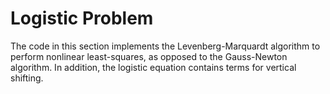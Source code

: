 # Logistic Problem
The code in this section implements the Levenberg-Marquardt algorithm to perform nonlinear least-squares, as opposed to the Gauss-Newton algorithm. In addition, the logistic equation contains terms for vertical shifting.
